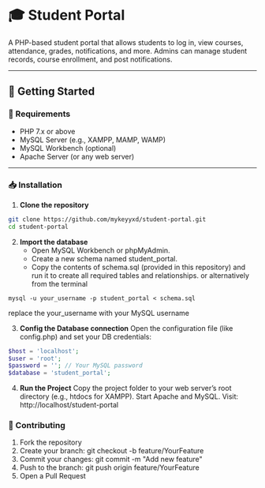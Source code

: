 # 🎓 Student Portal

A PHP-based student portal that allows students to log in, view courses, attendance, grades, notifications, and more. Admins can manage student records, course enrollment, and post notifications.

---

## 🚀 Getting Started

### 🧱 Requirements
- PHP 7.x or above
- MySQL Server (e.g., XAMPP, MAMP, WAMP)
- MySQL Workbench (optional)
- Apache Server (or any web server)

---

### 📥 Installation

1. **Clone the repository**

```bash
git clone https://github.com/mykeyyxd/student-portal.git
cd student-portal
```
2. **Import the database**
   - Open MySQL Workbench or phpMyAdmin.
   - Create a new schema named student_portal.
   - Copy the contents of schema.sql (provided in this repository) and run it to create all required tables and relationships.
or 
alternatively from the terminal
```MySQL
mysql -u your_username -p student_portal < schema.sql
```
replace the your_username with your MySQL username

3. **Config the Database connection**
  Open the configuration file (like config.php) and set your DB credentials:
```php
$host = 'localhost';
$user = 'root';
$password = ''; // Your MySQL password
$database = 'student_portal';
```
4. **Run the Project**
  Copy the project folder to your web server’s root directory (e.g., htdocs for XAMPP).
  Start Apache and MySQL.
  Visit: http://localhost/student-portal

### 🤝 Contributing
1. Fork the repository
2. Create your branch: git checkout -b feature/YourFeature
3. Commit your changes: git commit -m "Add new feature"
4. Push to the branch: git push origin feature/YourFeature
5. Open a Pull Request




